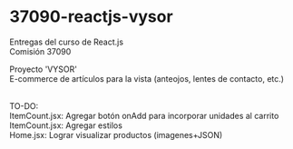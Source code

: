 # 37090-reactjs-vysor
Entregas del curso de React.js <br>
Comisión 37090 <br>

Proyecto 'VYSOR' <br>
E-commerce de artículos para la vista (anteojos, lentes de contacto, etc.)<br><br>

TO-DO:<br>
ItemCount.jsx: Agregar botón onAdd para incorporar unidades al carrito<br>
ItemCount.jsx: Agregar estilos<br>
Home.jsx: Lograr visualizar productos (imagenes+JSON)<br>